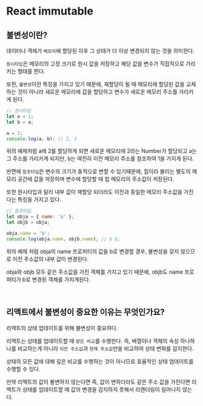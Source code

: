# React immutable

## 불변성이란?

데이터나 객체가 `메모리`에 할당된 이후 그 상태가 더 이상 변경되지 않는 것을 의미한다.

`원시타입`은 메모리의 고정 크기로 원시 값을 저장하고 해당 값을 변수가 직접적으로 가리키는 형태를 띈다.

또한, `불변성`이란 특징을 가지고 있기 때문에, 재할당이 될 때 메모리에 할당된 값을 교체하는 것이 아니라 새로운 메모리에 값을 할당하고 변수가 새로운 메모리 주소를 가리키게 된다.

```javascript
// 원시타입
let a = 1;
let b = a;

a = 2;
console.log(a, b); // 2, 1
```

위의 예제처럼 a에 2를 할당하게 되면 새로운 메모리에 2라는 Number가 할당되고 a는 그 주소를 가리키게 되지만, b는 여전히 이전 메모리 주소를 참조하여 1을 가지게 된다.

반면에 `참조타입`은 변수의 크기가 동적으로 변할 수 있기때문에, 힙이라 불리는 별도의 메모리 공간에 값을 저장하며 변수에 할당할 때 힙 메모리의 주소값이 저장된다.

또한 원시타입과 달리 내부 값이 재할당 되더라도 이전과 동일한 메모리 주소값을 가진다는 특징을 가지고 있다.

```javascript
// 참조타입
let obja = { name: 'a' };
let objb = obja;

obja.name = 'b';
console.log(obja.name, objb.name); // b b;
```

위의 예제 처럼 obja의 name 프로퍼티의 값을 b로 변경할 경우, 불변성을 갖지 않으므로 이전 주소값의 내부 값이 변경된다.

obja와 objb 모두 같은 주소값을 가진 객체를 가지고 있기 때문에, objb도 name 프로퍼티가 b로 변경된 객체를 가지게된다.

<br/>

## 리액트에서 불변성이 중요한 이유는 무엇인가요?

리액트의 상태 업데이트를 위해 불변성이 중요하다.

리액트는 상태를 업데이트할 때 `얕은 비교`를 수행한다. 즉, 배열이나 객체의 속성 하나하나를 비교하는게 아니라 `이전 주소값`과 `현재 주소값`만을 비교하여 상태 변화를 감지한다.

상태의 모든 값에 대해 깊은 비교를 수행하는 것이 아니므로 효율적인 상태 업데이트를 수행할 수 있다.

만약 리액트의 값이 불변하지 않는다면 즉, 값이 변하더라도 같은 주소 값을 가진다면 리액트가 상태를 업데이트할 때 값의 변경을 감지하지 못해서 리렌더링이 일어나지 않는다.
